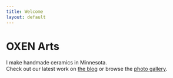 ```yaml
---
title: Welcome
layout: default
---
```


# OXEN Arts

I make handmade ceramics in Minnesota.  
Check out our latest work on [the blog](blog.html) or browse the [photo gallery](gallery.html).
